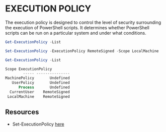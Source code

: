 # EXECUTION POLICY

The execution policy is designed to control the level of security surrounding the execution of PowerShell scripts. It determines whether PowerShell scripts can be run on a particular system and under what conditions.  

```ps1
Get-ExecutionPolicy -List

Set-ExecutionPolicy -ExecutionPolicy RemoteSigned -Scope LocalMachine

Get-ExecutionPolicy -List

Scope ExecutionPolicy
        ----- ---------------
MachinePolicy       Undefined
   UserPolicy       Undefined
      Process       Undefined
  CurrentUser    RemoteSigned
 LocalMachine    RemoteSigned
```

## Resources

* Set-ExecutionPolicy [here](https://learn.microsoft.com/en-us/powershell/module/microsoft.powershell.security/set-executionpolicy)  

